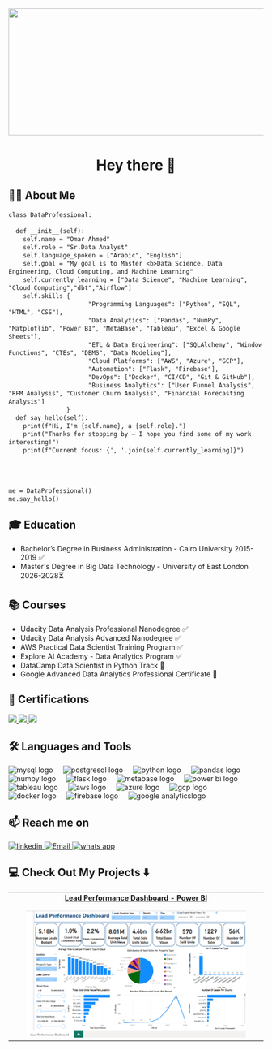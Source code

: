 <div align="center">
  <img height="250"  width="1000" src="https://user-images.githubusercontent.com/74038190/212749447-bfb7e725-6987-49d9-ae85-2015e3e7cc41.gif"  />
</div>
    
<h1 align="center">Hey there 👋</h1>

###

<h2 align="left">👩‍💻 About Me</h2>

    class DataProfessional:

      def __init__(self):
        self.name = "Omar Ahmed"
        self.role = "Sr.Data Analyst"
        self.language_spoken = ["Arabic", "English"]
        self.goal = "My goal is to Master <b>Data Science, Data Engineering, Cloud Computing, and Machine Learning"
        self.currently_learning = ["Data Science", "Machine Learning", "Cloud Computing","dbt","Airflow"]
        self.skills {
                          "Programming Languages": ["Python", "SQL", "HTML", "CSS"],
                          "Data Analytics": ["Pandas", "NumPy", "Matplotlib", "Power BI", "MetaBase", "Tableau", "Excel & Google Sheets"],
                          "ETL & Data Engineering": ["SQLAlchemy", "Window Functions", "CTEs", "DBMS", "Data Modeling"],
                          "Cloud Platforms": ["AWS", "Azure", "GCP"],
                          "Automation": ["Flask", "Firebase"],
                          "DevOps": ["Docker", "CI/CD", "Git & GitHub"],
                          "Business Analytics": ["User Funnel Analysis", "RFM Analysis", "Customer Churn Analysis", "Financial Forecasting Analysis"]
                    }
      def say_hello(self):
        print(f"Hi, I'm {self.name}, a {self.role}.")
        print("Thanks for stopping by — I hope you find some of my work interesting!")
        print(f"Current focus: {', '.join(self.currently_learning)}")




    me = DataProfessional()
    me.say_hello()


 




###
<h2 align="left">🎓 Education</h2>

- Bachelor’s Degree in Business Administration - Cairo University 2015-2019 ✅
- Master's Degree in Big Data Technology - University of East London 2026-2028⏳
  
###
  
<h2 align="left">📚 Courses</h2>

- Udacity Data Analysis Professional Nanodegree  ✅
- Udacity Data Analysis Advanced Nanodegree ✅ 
- AWS Practical Data Scientist Training Program  ✅
- Explore AI Academy - Data Analytics Program  ✅
- DataCamp Data Scientist in Python Track 🔄
- Google Advanced Data Analytics Professional Certificate 🔄

###
<h2 align="left">📜 Certifications</h2>
<div 


<a href="https://www.credly.com/badges/17e37d5e-54bc-4b0f-ad9b-9a9069dfeac6/linked_in" target="_blank"> <img src="https://images.credly.com/size/340x340/images/00634f82-b07f-4bbd-a6bb-53de397fc3a6/image.png" height="80" /> </a>
<a href="https://www.credly.com/badges/6e2aa7f3-5b44-4159-9f6b-a22adfcbd504/linked_in?t=s0b4ut" target="_blank"> <img src="https://images.credly.com/size/340x340/images/6430efe4-0ac0-4df6-8f1b-9559d8fcdf27/image.png" height="80" /> </a>
<a href="https://skillshop.credential.net/8a8ee819-45ec-4397-b2a8-599a55dfbf6a#acc.u41OfXYy" target="_blank"> <img src="https://openbadgepassport.com/file/a/0/1/0/a01001d5d66720d750fddf9b220e31ee4b9919a1a22cf9e1480d7640da35ef65.png" height="80" /> </a>
</div>

<h2 align="left">🛠 Languages and Tools</h2>

<div align="left">
  <img src="https://cdn.jsdelivr.net/gh/devicons/devicon/icons/mysql/mysql-original-wordmark.svg" height="40" alt="mysql logo" />
  <img width="12" />
  <img src="https://cdn.jsdelivr.net/gh/devicons/devicon/icons/postgresql/postgresql-original-wordmark.svg" height="40" alt="postgresql logo" />
  <img width="12" />
  <img src="https://cdn.jsdelivr.net/gh/devicons/devicon/icons/python/python-original.svg" height="40" alt="python logo" />
  <img width="12" />
  <img src="https://cdn.jsdelivr.net/gh/devicons/devicon/icons/pandas/pandas-original.svg" height="40" alt="pandas logo" />
  <img width="12" />
  <img src="https://cdn.jsdelivr.net/gh/devicons/devicon/icons/numpy/numpy-original.svg" height="40" alt="numpy logo" />
  <img width="12" />
  <img src="https://ih1.redbubble.net/image.2488655049.9084/st,small,507x507-pad,600x600,f8f8f8.jpg" height="40" alt="flask logo" />
  <img width="12" />
  <img src="https://cdn.prod.website-files.com/63c6a35ee97bea3e121bf3f4/65ba74cf75b4e2ea78c7f6ef_659e9cc41aeb87cf15bd1037_0_ggXHerLxwisl_a4F.webp" height="40" alt="metabase logo" />
  <img width="12" />
  <img src="https://images.squarespace-cdn.com/content/v1/5d28ebb6fbc5cd000177d261/1615472077362-HP3YQY01JM8KITIJR51Z/Power-BI-Logo.png?format=1500w" height="40" alt="power bi logo" />
  <img width="12" />
  <img src="https://logos-world.net/wp-content/uploads/2021/10/Tableau-Emblem.png" height="40" alt="tableau logo" />
  <img width="12" />
  <img src="https://cdn.jsdelivr.net/gh/devicons/devicon/icons/amazonwebservices/amazonwebservices-original-wordmark.svg" height="40"  alt="aws logo" />
  <img width="12" />
  <img src="https://upload.wikimedia.org/wikipedia/commons/thumb/a/a8/Microsoft_Azure_Logo.svg/1200px-Microsoft_Azure_Logo.svg.png" height="40" width="100"  alt="azure logo" />
  <img width="12" />
  <img src="https://upload.wikimedia.org/wikipedia/commons/thumb/5/51/Google_Cloud_logo.svg/1200px-Google_Cloud_logo.svg.png" height="40" width=100"  alt="gcp logo" />
  <img width="12" />
  <img src="https://cdn.jsdelivr.net/gh/devicons/devicon/icons/docker/docker-original-wordmark.svg" height="40" alt="docker logo" />
  <img width="12" />
  <img src="https://cdn.jsdelivr.net/gh/devicons/devicon/icons/firebase/firebase-plain-wordmark.svg" height="40" alt="firebase logo" />
  <img width="12" />
  <img src="https://upload.wikimedia.org/wikipedia/commons/thumb/8/89/Logo_Google_Analytics.svg/1200px-Logo_Google_Analytics.svg.png" height="40" width="80"  alt="google analyticslogo"/>
</div>

###
<h2 align="left">📫 Reach me on </h2>

<div align="left">
<a href="https://www.linkedin.com/in/omar-ahmed-abdelfattah/" target="_blank"> <img src="https://user-images.githubusercontent.com/74038190/235294012-0a55e343-37ad-4b0f-924f-c8431d9d2483.gif" height="60" alt="linkedin "  /> </a>
  <a href="mailto:Omar.ahmed.a.elfattah@gmail.com" target="_blank"> <img src="https://gifdb.com/images/high/email-icon-notification-cx5j6sw64pod96cr.gif" height="60" alt="Email "  /> </a>
<a href="https://api.whatsapp.com/send?phone=201141494565" target="_blank"> <img src="https://user-images.githubusercontent.com/74038190/235294019-40007353-6219-4ec5-b661-b3c35136dd0b.gif" height="60" alt="whats app"  /> </a>
  
</div>

###

<h2 align="left">💻 Check Out My Projects ⬇️</h2>

<table>
  <tr>
    <td align="center" width="50%">
      <a href="https://github.com/OmarAhmedAbdelfattah/Lead-Performance-Dashboard-PowerBI" target="_blank">
        <strong>Lead Performance Dashboard - Power BI</strong><br/><br/>
        <img src="https://github.com/OmarAhmedAbdelfattah/Lead-Performance-Dashboard-PowerBI/raw/main/dashboard-overview.png" height="250" alt="Lead Performance Dashboard" />
      </a>
    </td>
  </tr>
</table>

<!--
<tr>
  <td align="center" width="50%">
    <a href="https://github.com/OmarAhmedAbdelfattah/Ecommerce-Churn-RFM" target="_blank">
      <strong>Ecommerce Churn Prediction & RFM Analysis</strong><br/><br/>
      <img src="https://github.com/OmarAhmedAbdelfattah/Ecommerce-Churn-RFM/raw/main/preview.png" height="250" alt="Ecommerce Churn Prediction" />
    </a>
  </td>
  <td align="center" width="50%">
    <a href="https://github.com/OmarAhmedAbdelfattah/Sales-KPI-PowerBI" target="_blank">
      <strong>Sales & KPI Power BI Dashboard</strong><br/><br/>
      <img src="https://github.com/OmarAhmedAbdelfattah/Sales-KPI-PowerBI/raw/main/preview.png" height="250" alt="Sales & KPI Dashboard" />
    </a>
  </td>
</tr>

<tr>
  <td align="center" width="50%">
    <a href="https://github.com/OmarAhmedAbdelfattah/Fintech-Data-Pipeline" target="_blank">
      <strong>Fintech Data Analytics Pipeline</strong><br/><br/>
      <img src="https://github.com/OmarAhmedAbdelfattah/Fintech-Data-Pipeline/raw/main/preview.png" height="250" alt="Fintech Data Pipeline" />
    </a>
  </td>
  <td align="center" width="50%">
    <a href="https://github.com/OmarAhmedAbdelfattah/Data-Automation-Flask" target="_blank">
      <strong>Data Automation Flask App</strong><br/><br/>
      <img src="https://github.com/OmarAhmedAbdelfattah/Data-Automation-Flask/raw/main/preview.png" height="250" alt="Data Automation Flask App" />
    </a>
  </td>
</tr>

<tr>
  <td align="center" width="50%">
    <a href="https://github.com/OmarAhmedAbdelfattah/AWS-ETL-Pipeline" target="_blank">
      <strong>AWS ETL Pipeline Project</strong><br/><br/>
      <img src="https://github.com/OmarAhmedAbdelfattah/AWS-ETL-Pipeline/raw/main/preview.png" height="250" alt="AWS ETL Pipeline Project" />
    </a>
  </td>
  <td align="center" width="50%">
    <a href="https://github.com/OmarAhmedAbdelfattah/PowerBI-Sales-Insights" target="_blank">
      <strong>Power BI Sales Insights</strong><br/><br/>
      <img src="https://github.com/OmarAhmedAbdelfattah/PowerBI-Sales-Insights/raw/main/preview.png" height="250" alt="Power BI Sales Insights" />
    </a>
  </td>
</tr>
-->


###


